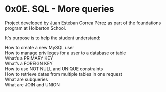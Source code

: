 # 0x0E. SQL - More queries

Project developed by Juan Esteban Correa Pérez as part of the foundations program at Holberton School.

It's purpose is to help the student understand:

How to create a new MySQL user<br />
How to manage privileges for a user to a database or table<br />
What’s a PRIMARY KEY<br />
What’s a FOREIGN KEY<br />
How to use NOT NULL and UNIQUE constraints<br />
How to retrieve datas from multiple tables in one request<br />
What are subqueries<br />
What are JOIN and UNION<br />

